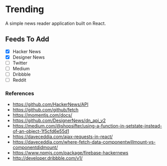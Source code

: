 # Trending

A simple news reader application built on React.

## Feeds To Add
- [x] Hacker News
- [x] Designer News
- [ ] Twitter
- [ ] Medium
- [ ] Dribbble
- [ ] Reddit

### References

- https://github.com/HackerNews/API
- https://github.com/github/fetch
- https://momentjs.com/docs/
- https://github.com/DesignerNews/dn_api_v2
- https://medium.com/@shopsifter/using-a-function-in-setstate-instead-of-an-object-1f5cfd6e55d1
- https://daveceddia.com/ajax-requests-in-react/
- https://daveceddia.com/where-fetch-data-componentwillmount-vs-componentdidmount/
- https://www.npmjs.com/package/firebase-hackernews
- http://developer.dribbble.com/v1/